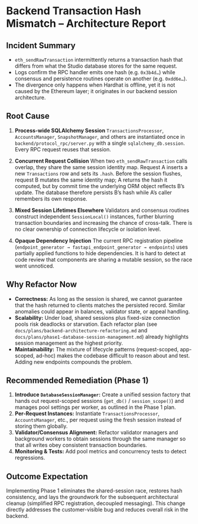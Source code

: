 # Backend Transaction Hash Mismatch – Architecture Report

## Incident Summary
- `eth_sendRawTransaction` intermittently returns a transaction hash that differs from what the Studio database stores for the same request.
- Logs confirm the RPC handler emits one hash (e.g. `0x3b4d…`) while consensus and persistence routines operate on another (e.g. `0xdd6e…`).
- The divergence only happens when Hardhat is offline, yet it is not caused by the Ethereum layer; it originates in our backend session architecture.

## Root Cause
1. **Process-wide SQLAlchemy Session**
   `TransactionsProcessor`, `AccountsManager`, `SnapshotManager`, and others are instantiated once in `backend/protocol_rpc/server.py` with a single `sqlalchemy_db.session`. Every RPC request reuses that session.

2. **Concurrent Request Collision**
   When two `eth_sendRawTransaction` calls overlap, they share the same session identity map. Request A inserts a new `Transactions` row and sets its `.hash`. Before the session flushes, request B mutates the same identity map; A returns the hash it computed, but by commit time the underlying ORM object reflects B’s update. The database therefore persists B’s hash while A’s caller remembers its own response.

3. **Mixed Session Lifetimes Elsewhere**
   Validators and consensus routines construct independent `SessionLocal()` instances, further blurring transaction boundaries and increasing the chance of cross-talk. There is no clear ownership of connection lifecycle or isolation level.

4. **Opaque Dependency Injection**
   The current RPC registration pipeline (`endpoint_generator → fastapi_endpoint_generator → endpoints`) uses partially applied functions to hide dependencies. It is hard to detect at code review that components are sharing a mutable session, so the race went unnoticed.

## Why Refactor Now
- **Correctness:** As long as the session is shared, we cannot guarantee that the hash returned to clients matches the persisted record. Similar anomalies could appear in balances, validator state, or appeal handling.
- **Scalability:** Under load, shared sessions plus fixed-size connection pools risk deadlocks or starvation. Each refactor plan (see `docs/plans/backend-architecture-refactoring.md` and `docs/plans/phase1-database-session-management.md`) already highlights session management as the highest priority.
- **Maintainability:** The mixture of lifecycle patterns (request-scoped, app-scoped, ad-hoc) makes the codebase difficult to reason about and test. Adding new endpoints compounds the problem.

## Recommended Remediation (Phase 1)
1. **Introduce `DatabaseSessionManager`:** Create a unified session factory that hands out request-scoped sessions (`get_db()` / `session_scope()`) and manages pool settings per worker, as outlined in the Phase 1 plan.
2. **Per-Request Instances:** Instantiate `TransactionsProcessor`, `AccountsManager`, etc., per request using the fresh session instead of storing them globally.
3. **Validator/Consensus Alignment:** Refactor validator managers and background workers to obtain sessions through the same manager so that all writes obey consistent transaction boundaries.
4. **Monitoring & Tests:** Add pool metrics and concurrency tests to detect regressions.

## Outcome Expectation
Implementing Phase 1 eliminates the shared-session race, restores hash consistency, and lays the groundwork for the subsequent architectural cleanup (simplified RPC registration, decoupled messaging). This change directly addresses the customer-visible bug and reduces overall risk in the backend.
